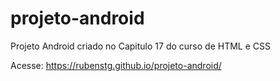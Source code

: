 # projeto-android
Projeto Android criado no Capitulo 17 do curso de HTML e CSS

Acesse: https://rubenstg.github.io/projeto-android/
